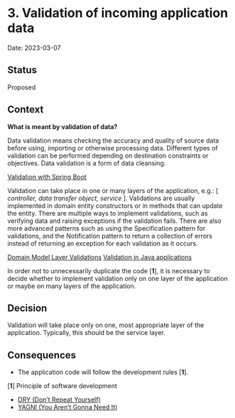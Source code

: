 # 3. Validation of incoming application data

Date: 2023-03-07

## Status

Proposed

## Context

**What is meant by validation of data?**

Data validation means checking the accuracy and quality of source data before using, importing or otherwise processing data. Different types of validation can be performed depending on destination constraints or objectives. Data validation is a form of data cleansing.

[Validation with Spring Boot](https://github.com/bycza-zagroda/track-expenses-app-documentation/blob/develop/docs/spring/Validation-with-spring-boot.md)

Validation can take place in one or many layers of the application, e.g.: [ _controller, data transfer object, service_ ].
Validations are usually implemented in domain entity constructors or in methods that can update the entity. There are multiple ways to implement validations, such as verifying data and raising exceptions if the validation fails. There are also more advanced patterns such as using the Specification pattern for validations, and the Notification pattern to return a collection of errors instead of returning an exception for each validation as it occurs.

[Domain Model Layer Validations](https://learn.microsoft.com/en-us/dotnet/architecture/microservices/microservice-ddd-cqrs-patterns/domain-model-layer-validations)
[Validation in Java applications](https://dzone.com/articles/validation-in-java-applications)

In order not to unnecessarily duplicate the code [**1**], it is necessary to decide whether to implement validation only on one layer of the application or maybe on many layers of the application.

## Decision

Validation will take place only on one, most appropriate layer of the application. Typically, this should be the service layer.

## Consequences

- The application code will follow the development rules [**1**].


[**1**] Principle of software development

- [DRY (Don’t Repeat Yourself)](https://github.com/bycza-zagroda/track-expenses-app-documentation/blob/develop/docs/clean-code/dry.md)
- [YAGNI (You Aren’t Gonna Need It)](https://github.com/bycza-zagroda/track-expenses-app-documentation/blob/develop/docs/clean-code/yagni.md)
